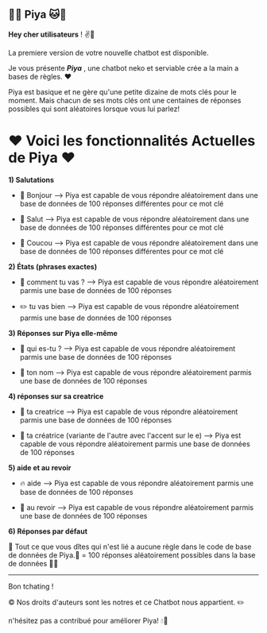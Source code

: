 ## 🩷🐱 Piya 🐱🌸

**Hey cher utilisateurs** ! ✌️🌷

La premiere version de votre nouvelle chatbot est disponible.

Je vous présente ***Piya*** , une chatbot neko et serviable crée a la main a bases de règles. ❤️

Piya est basique et ne gère qu'une petite dizaine de mots clés pour le moment. Mais chacun de ses mots clés ont une centaines de réponses possibles qui sont aléatoires lorsque vous lui parlez!

# ♥️ Voici les fonctionnalités Actuelles de Piya ♥️

**1) Salutations**

- 🌸 Bonjour --> Piya est capable de vous répondre aléatoirement dans une base de données de 100 réponses différentes pour ce mot clé
  
- 🌼 Salut --> Piya est capable de vous répondre aléatoirement dans une base de données de 100 réponses différentes pour ce mot clé

- 🦞 Coucou --> Piya est capable de vous répondre aléatoirement dans une base de données de 100 réponses différentes pour ce mot clé

**2) États (phrases exactes)**

- 🍣 comment tu vas ? --> Piya est capable de vous répondre aléatoirement parmis une base de données de 100 réponses

- ✏️ tu vas bien --> Piya est capable de vous répondre aléatoirement parmis une base de données de 100 réponses

**3) Réponses sur Piya elle-même**

- 🩵 qui es-tu ? --> Piya est capable de vous répondre aléatoirement parmis une base de données de 100 réponses

- 🦪 ton nom --> Piya est capable de vous répondre aléatoirement parmis une base de données de 100 réponses

**4) réponses sur sa creatrice**

- 🛑 ta creatrice --> Piya est capable de vous répondre aléatoirement parmis une base de données de 100 réponses

- 🌊 ta créatrice (variante de l'autre avec l'accent sur le e) --> Piya est capable de vous répondre aléatoirement parmis une base de données de 100 réponses

**5) aide et au revoir**

- 🔥 aide --> Piya est capable de vous répondre aléatoirement parmis une base de données de 100 réponses

- 🐉 au revoir --> Piya est capable de vous répondre aléatoirement parmis une base de données de 100 réponses

**6) Réponses par défaut**

🦋 Tout ce que vous dîtes qui n'est lié a aucune règle dans le code de base de données de Piya.🦋 = 100 réponses aléatoirement possibles dans la base de données 🌸🩷

----------------------------------------
Bon tchating !

© Nos droits d'auteurs sont les notres et ce Chatbot nous appartient. ✏️

n'hésitez pas a contribué pour améliorer Piya! 💧🩵
